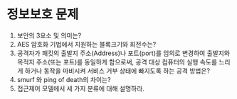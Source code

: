 # 정보보호 문제

1. 보안의 3요소 및 의미는?
2. AES 암호화 기법에서 지원하는 블록크기와 회전수는?
3. 공격자가 패킷의 출발지 주소(Address)나 포트(port)를 임의로 변경하여 출발지와 목적지 주소(또는 포트)를 동일하게 함으로써, 
공격 대상 컴퓨터의 실행 속도를 느리게 하거나 동작을 마비시켜 서비스 거부 상태에 빠지도록 하는 공격 방법은?
4. smurf 와 ping of death의 차이는?
5. 접근제어 모델에서 세 가지 분류에 대해 설명하라.